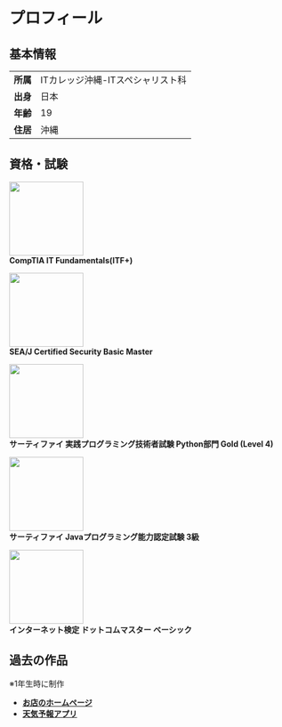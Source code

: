 # プロフィール
<body>
  <h2>基本情報</h2>
  <table>
    <tr>
      <td>
        <Strong>所属</Strong>
      </td>
      <td>
        ITカレッジ沖縄-ITスペシャリスト科
      </td>
    </tr>
    <tr>
      <td>
        <Strong>出身</Strong>
      </td>
      <td>
        日本
      </td>
    </tr>
    <tr>
      <td>
        <Strong>年齢</Strong>
      </td>
      <td>
        19
      </td>
    </tr>
    <tr>
      <td>
        <Strong>住居</Strong>
      </td>
      <td>
        沖縄
      </td>
    </tr>
  </table>
  <h2>資格・試験</h2>
  <div>
    <div>
      <div>
        <img src="https://static.wixstatic.com/media/fd4a1c_977047c567c743e8a4b77cac6296ab4f~mv2.png/v1/fill/w_480,h_480,al_c,q_85,usm_0.66_1.00_0.01,enc_avif,quality_auto/fd4a1c_977047c567c743e8a4b77cac6296ab4f~mv2.png" width="133px">
      </div>
      <Strong>CompTIA IT Fundamentals(ITF+)</Strong>
    </div>
    <p></p>
    <div>
      <div>
        <img src="https://www.jcssa.or.jp/backing/img/logo-seaj.jpg" width="133px">
      </div>
      <Strong>SEA/J Certified Security Basic Master</Strong>
    </div>
    <p></p>
    <div>
      <div>
        <img src="https://encrypted-tbn0.gstatic.com/images?q=tbn:ANd9GcRG70KCbWctHry6d5JBu1qrbnkky0Ve7ivbUQ&s" width="133px">
      </div>
      <Strong>サーティファイ 実践プログラミング技術者試験 Python部門 Gold (Level 4)</Strong>
    </div>
    <p></p>
    <div>
      <div>
        <img src="https://ci3.googleusercontent.com/meips/ADKq_Naxcd3ZM16kua9n1XgRTkFP-hk3z5-0-V4GKey4KHn5WEW8WOmb8MM6vbsQik5z0UKcz1jLbSW_r5TVI0erl0mUrxH7LrqR2dAV8LSPGKdZxiW0-SErvfzjElEqZqCgg9y-_sNt8RugftMqEG-RbsdkyKPo2Co5mSTBgQ=s0-d-e1-ft#https://nlp.netlearning.co.jp/api/v1.0/openbadge/v2/BadgeClass/SVljWVNFRDVrNk41cFRuZVE0TUszQT09/Image" width="133px">
      </div>
      <Strong>サーティファイ Javaプログラミング能力認定試験 3級</Strong>
    </div>
    <p></p>
      <div>
        <div>
          <img src="https://www.ntt.com/content/dam/nttcom/hq/jp/business/services/application/content-video-delivery/com-master/img/qa_basic.png" width="133px">
        </div>
        <Strong>インターネット検定 ドットコムマスター ベーシック</Strong>
      </div>
    <p></p>
    </div>
  </div>
</body>

## 過去の作品
※1年生時に制作
* [**お店のホームページ**](https://github.com/itc-s24005/WebEx_kouki/tree/main/kouki_kadai)
* [**天気予報アプリ**](https://github.com/itc-s24005/weather-forecast-project)
